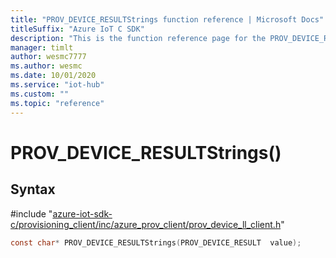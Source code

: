 ```yaml
---                             
title: "PROV_DEVICE_RESULTStrings function reference | Microsoft Docs" 
titleSuffix: "Azure IoT C SDK"            
description: "This is the function reference page for the PROV_DEVICE_RESULTStrings() function in the Azure IoT C SDK. This SDK is used with Azure IoT Hub and Azure IoT Hub Device Provisioning Service"            
manager: timlt                 
author: wesmc7777              
ms.author: wesmc               
ms.date: 10/01/2020                    
ms.service: "iot-hub"             
ms.custom: ""                
ms.topic: "reference"        
---                            
```


# PROV_DEVICE_RESULTStrings()

## Syntax

\#include "[azure-iot-sdk-c/provisioning_client/inc/azure_prov_client/prov_device_ll_client.h](../prov-device-ll-client-h.md)"  
```C
const char* PROV_DEVICE_RESULTStrings(PROV_DEVICE_RESULT  value);
```

